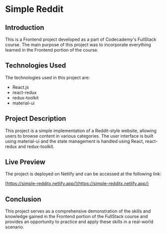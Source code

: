 # Simple Reddit

## Introduction
This is a Frontend project developed as a part of Codecademy's FullStack course. The main purpose of this project was to incorporate everything learned in the Frontend portion of the course.

## Technologies Used
The technologies used in this project are:
- React.js
- react-redux
- redux-toolkit
- material-ui

## Project Description
This project is a simple implementation of a Reddit-style website, allowing users to browse content in various categories. The user interface is built using material-ui and the state management is handled using React, react-redux and redux-toolkit.

## Live Preview
The project is deployed on Netlify and can be accessed at the following link:

[https://simple-redditx.netlify.app/](https://simple-redditx.netlify.app/)

## Conclusion
This project serves as a comprehensive demonstration of the skills and knowledge gained in the Frontend portion of the FullStack course and provides an opportunity to practice and apply these skills in a real-world scenario.
